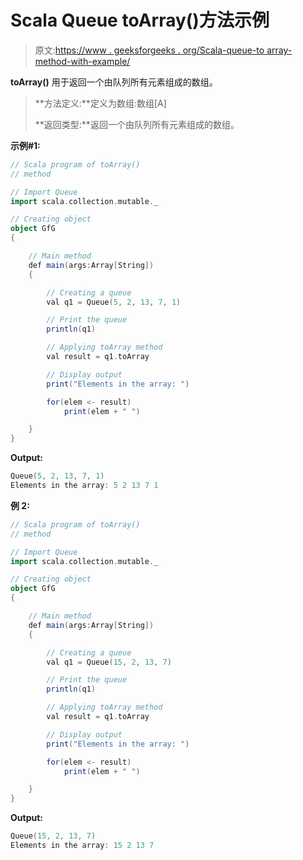 # Scala Queue toArray()方法示例

> 原文:[https://www . geeksforgeeks . org/Scala-queue-to array-method-with-example/](https://www.geeksforgeeks.org/scala-queue-toarray-method-with-example/)

**toArray()** 用于返回一个由队列所有元素组成的数组。

> **方法定义:**定义为数组:数组[A]
> 
> **返回类型:**返回一个由队列所有元素组成的数组。

**示例#1:**

```scala
// Scala program of toArray() 
// method 

// Import Queue  
import scala.collection.mutable._

// Creating object 
object GfG 
{ 

    // Main method 
    def main(args:Array[String]) 
    { 

        // Creating a queue 
        val q1 = Queue(5, 2, 13, 7, 1) 

        // Print the queue
        println(q1)

        // Applying toArray method 
        val result = q1.toArray

        // Display output
        print("Elements in the array: ")

        for(elem <- result)
            print(elem + " ")

    } 
} 
```

**Output:**

```scala
Queue(5, 2, 13, 7, 1)
Elements in the array: 5 2 13 7 1

```

**例 2:**

```scala
// Scala program of toArray() 
// method 

// Import Queue  
import scala.collection.mutable._

// Creating object 
object GfG 
{ 

    // Main method 
    def main(args:Array[String]) 
    { 

        // Creating a queue 
        val q1 = Queue(15, 2, 13, 7) 

        // Print the queue
        println(q1)

        // Applying toArray method 
        val result = q1.toArray

        // Display output
        print("Elements in the array: ")

        for(elem <- result)
            print(elem + " ")

    } 
} 
```

**Output:**

```scala
Queue(15, 2, 13, 7)
Elements in the array: 15 2 13 7

```